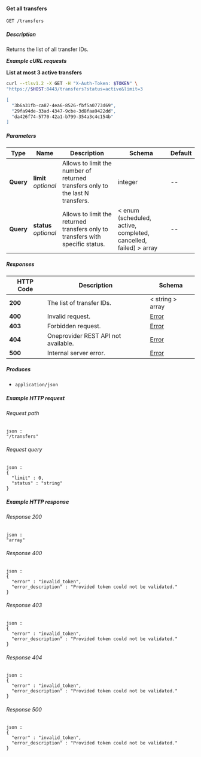 
<a name="get_all_transfers"></a>
#### Get all transfers
```
GET /transfers
```


##### Description
Returns the list of all transfer IDs.

***Example cURL requests***

**List at most 3 active transfers**
```bash
curl --tlsv1.2 -X GET -H "X-Auth-Token: $TOKEN" \
"https://$HOST:8443/transfers?status=active&limit=3

[
  "3b6a31fb-ca87-4ea6-8526-fbf5a0773d69",
  "29fa94de-33ad-4347-9cbe-3d8faa9422dd",
  "da426f74-5770-42a1-b799-354a3c4c154b"
]
```


##### Parameters

|Type|Name|Description|Schema|Default|
|---|---|---|---|---|
|**Query**|**limit**  <br>*optional*|Allows to limit the number of returned transfers only to the last N transfers.|integer|--|
|**Query**|**status**  <br>*optional*|Allows to limit the returned transfers only to transfers with specific status.|< enum (scheduled, active, completed, cancelled, failed) > array|--|


##### Responses

|HTTP Code|Description|Schema|
|---|---|---|
|**200**|The list of transfer IDs.|< string > array|
|**400**|Invalid request.|[Error](../definitions/Error.md#error)|
|**403**|Forbidden request.|[Error](../definitions/Error.md#error)|
|**404**|Oneprovider REST API not available.|[Error](../definitions/Error.md#error)|
|**500**|Internal server error.|[Error](../definitions/Error.md#error)|


##### Produces

* `application/json`


##### Example HTTP request

###### Request path
```
json :
"/transfers"
```


###### Request query
```
json :
{
  "limit" : 0,
  "status" : "string"
}
```


##### Example HTTP response

###### Response 200
```
json :
"array"
```


###### Response 400
```
json :
{
  "error" : "invalid_token",
  "error_description" : "Provided token could not be validated."
}
```


###### Response 403
```
json :
{
  "error" : "invalid_token",
  "error_description" : "Provided token could not be validated."
}
```


###### Response 404
```
json :
{
  "error" : "invalid_token",
  "error_description" : "Provided token could not be validated."
}
```


###### Response 500
```
json :
{
  "error" : "invalid_token",
  "error_description" : "Provided token could not be validated."
}
```



